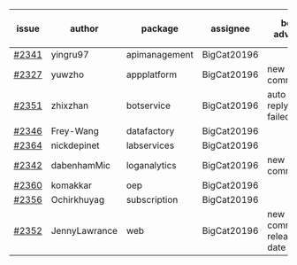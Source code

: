 | issue | author | package | assignee | bot advice | created date of issue | target release date | date from target |
| ------ | ------ | ------ | ------ | ------ | ------ | ------ | :-----: |
| [#2341](https://github.com/Azure/sdk-release-request/issues/2341) | yingru97 | apimanagement | BigCat20196 |   | 01-04 | 01-18 |   |
| [#2327](https://github.com/Azure/sdk-release-request/issues/2327) | yuwzho | appplatform | BigCat20196 | new comment.  <br> | 12-22 | 01-17 |   |
| [#2351](https://github.com/Azure/sdk-release-request/issues/2351) | zhixzhan | botservice | BigCat20196 | auto reply failed!  <br> | 01-06 | 01-20 |   |
| [#2346](https://github.com/Azure/sdk-release-request/issues/2346) | Frey-Wang | datafactory | BigCat20196 |   | 01-06 | 01-20 |   |
| [#2364](https://github.com/Azure/sdk-release-request/issues/2364) | nickdepinet | labservices | BigCat20196 |   | 01-07 | 01-18 |   |
| [#2342](https://github.com/Azure/sdk-release-request/issues/2342) | dabenhamMic | loganalytics | BigCat20196 | new comment.  <br> | 01-05 | 01-19 |   |
| [#2360](https://github.com/Azure/sdk-release-request/issues/2360) | komakkar | oep | BigCat20196 |   | 01-07 | 01-24 |   |
| [#2356](https://github.com/Azure/sdk-release-request/issues/2356) | Ochirkhuyag | subscription | BigCat20196 |   | 01-07 | 01-14 |   |
| [#2352](https://github.com/Azure/sdk-release-request/issues/2352) | JennyLawrance | web | BigCat20196 | new comment.  <br> release date < 2 ! <br> | 01-06 | 01-10 | 0 |

